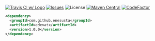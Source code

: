 [![Travis CI w/ Logo](https://img.shields.io/travis/enesusta/tasdik/master.svg?logo=travis)](https://travis-ci.com/enesusta/edevat) 
 [![Issues](https://img.shields.io/github/issues-raw/enesusta/tasdik.svg?maxAge=25000)](https://github.com/enesusta/edevat/issues) ![License](https://img.shields.io/badge/license-MIT-blue.svg?colorB=blue)
[![Maven Central](https://img.shields.io/maven-central/v/com.github.enesusta/tasdik?color=red&style=flat-square)](http://search.maven.org/artifact/com.github.enesusta/edevat)
[![CodeFactor](https://www.codefactor.io/repository/github/enesusta/edevat/badge)](https://www.codefactor.io/repository/github/enesusta/edevat)
```xml
<dependency>
  <groupId>com.github.enesusta</groupId>
  <artifactId>edevat</artifactId>
  <version>1.0.0</version>
</dependency>
```
